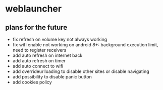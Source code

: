 # weblauncher

## plans for the future

* fix refresh on volume key not always working
* fix wifi enable not working on android 8+: background execution limit, need to register receivers
* add auto refresh on internet back
* add auto refresh on timer
* add auto connect to wifi
* add overrideurlloading to disable other sites or disable navigating
* add possibility to disable panic button
* add cookies policy
